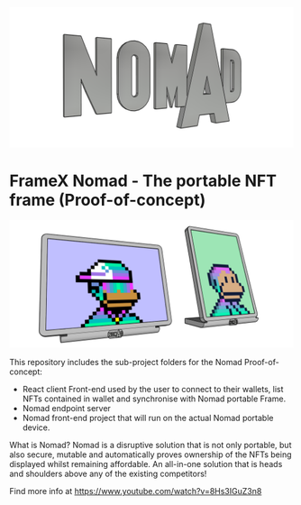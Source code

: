 ![alt text](https://github.com/bertagnolli/framexNomad/blob/main/Deskee_angle1.png?raw=true)
# FrameX Nomad - The portable NFT frame (Proof-of-concept)
![alt text](https://github.com/bertagnolli/framexNomad/blob/main/Deskee_frameside2.png?raw=true)

This repository includes the sub-project folders for the Nomad Proof-of-concept:

- React client Front-end used by the user to connect to their wallets, list NFTs contained in wallet and synchronise with Nomad portable Frame.
- Nomad endpoint server
- Nomad front-end project that will run on the actual Nomad portable device.

What is Nomad?
Nomad is a disruptive solution that is not only portable, but also secure, mutable and automatically proves ownership of the NFTs being displayed whilst remaining affordable. An all-in-one solution that is heads and shoulders above any of the existing competitors!

Find more info at https://www.youtube.com/watch?v=8Hs3IGuZ3n8
